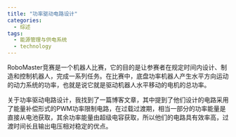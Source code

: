 ```yaml
---  
title: "功率驱动电路设计"  
categories:  
  - 综述  
tags: 
  - 能源管理与供电系统 
  - technology  
---  
```


RoboMaster竞赛是一个机器人比赛，它的目的是让参赛者在规定时间内设计、制造和控制机器人，完成一系列任务。在比赛中，底盘功率机器人产生水平方向运动的动力系统的功率，也就是说它就是驱动机器人水平移动的电机的总功率。

关于功率驱动电路设计，我找到了一篇博客文章，其中提到了他们设计的电路采用了能量补偿形式的PWM功率限制电路，在过载过渡期，相当一部分的功率能量是直接从电池获取，其余功率能量由超级电容获取，所以他们的电路具有效率高，过渡时间长且输出电压相对稳定的优点。 

